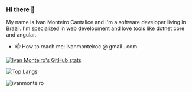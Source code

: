 ### Hi there 👋

My name is Ivan Monteiro Cantalice and I'm a software developer living in Brazil. I'm specialized in web development and love tools like dotnet core and angular.

<!--- [LinkedIn](https://www.linkedin.com/in/profile)-->
- 📫 How to reach me: ivanmonteiroc @ gmail . com



[![Ivan Monteiro's GitHub stats](https://github-readme-stats.vercel.app/api?username=ivanmonteiro&count_private=true)](https://github.com/anuraghazra/github-readme-stats)

[![Top Langs](https://github-readme-stats.vercel.app/api/top-langs/?username=ivanmonteiro&hide=python,c%2B%2B,Jupyter%20Notebook,html,Starlark)](https://github.com/anuraghazra/github-readme-stats)

<p align="left"> <img src="https://komarev.com/ghpvc/?username=ivanmonteiro" alt="ivanmonteiro" /> </p>

<!--
**ivanmonteiro/ivanmonteiro** is a ✨ _special_ ✨ repository because its `README.md` (this file) appears on your GitHub profile.

Here are some ideas to get you started:

- 🔭 I’m currently working on ...
- 🌱 I’m currently learning ...
- 👯 I’m looking to collaborate on ...
- 🤔 I’m looking for help with ...
- 💬 Ask me about ...
- 📫 How to reach me: ...
- 😄 Pronouns: ...
- ⚡ Fun fact: ...
-->
